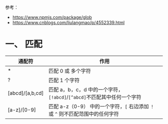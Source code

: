 参考：  
* https://www.npmjs.com/package/glob
* https://www.cnblogs.com/liulangmao/p/4552339.html

# 一、 匹配

| 通配符 | 作用 |
| --- | --- |
| * | 匹配 0 或 多个字符 |
| ? | 匹配 1 个字符 |
| \[abcd]/\[a,b,cd] | 匹配 a，b，c，d 中的一个字符，`[!abcd]`/`[^abcd]`不匹配其中任何一个字符 |
| \[a-z]/\[0-9] | 匹配 a-z（0-9） 中的一个字符，`[` 右边添加 `！` 或 `^` 则不匹配范围中的任何字符 |
